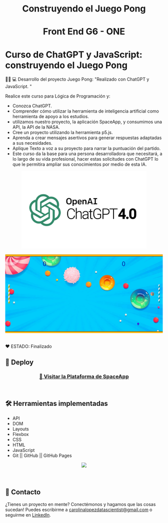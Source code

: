 <h1 align="center"> Construyendo el Juego Pong </h1>

<h1 align="center"> Front End G6 - ONE </h1>
 
# Curso de ChatGPT y JavaScript: construyendo el Juego Pong
 

👩‍💻 💻 Desarrollo del proyecto  Juego Pong: "Realizado con ChatGPT y JavaScript. "   

Realice este curso para Lógica de Programación y: 
* Conozca ChatGPT.
* Comprender cómo utilizar la herramienta de inteligencia artificial como herramienta de apoyo a los estudios.
* utilizamos nuestro proyecto, la aplicación SpaceApp, y consumimos una API, la API de la NASA.
* Cree un proyecto utilizando la herramienta p5.js. 
* Aprenda a crear mensajes asertivos para generar respuestas adaptadas a sus necesidades.
* Aplique Texto a voz a su proyecto para narrar la puntuación del partido.
* Este curso da la base para una persona desarrolladora que necesitará, a lo largo de su vida profesional, hacer estas solicitudes con ChatGPT lo que le permitira ampliar sus conocimientos por medio de esta IA.


<p align="center" >
     <img width="400" heigth="200" src="ChatGPT3.png">
     
</p>


<p align="center" >
     <img width="600" heigth="400" src="portada.png">   
</p>

<br />
  ❤️ ESTADO: Finalizado
<br />

## 🔎 Deploy
<div align="center">
  <h3>
    <a href="https://bety2022.github.io/SpaceApp/" >
      🔗 Visitar la Plataforma de SpaceApp
    </a>
</div>
<br />

## 🛠️ Herramientas implementadas 
  - API
  - DOM
  - Layouts
  - Flexbox
  - CSS
  - HTML
  - JavaScript
  - Git || GitHub || GitHub Pages


<div align="center">
    <a href="https://skillicons.dev">
      <img src="https://skillicons.dev/icons?i=flexbox,layouts,css,html,js,git,github,figma,api" />
    </a>
</div>
<br />

<br />

## 📧 Contacto
¿Tienes un proyecto en mente? Conectémonos y hagamos que las cosas sucedan! Puedes escribirme a carolinalopezdatascientist@gmail.com o seguirme en [LinkedIn](https://www.linkedin.com/in/carolina-lopez-430208106/).
<br /><br />
